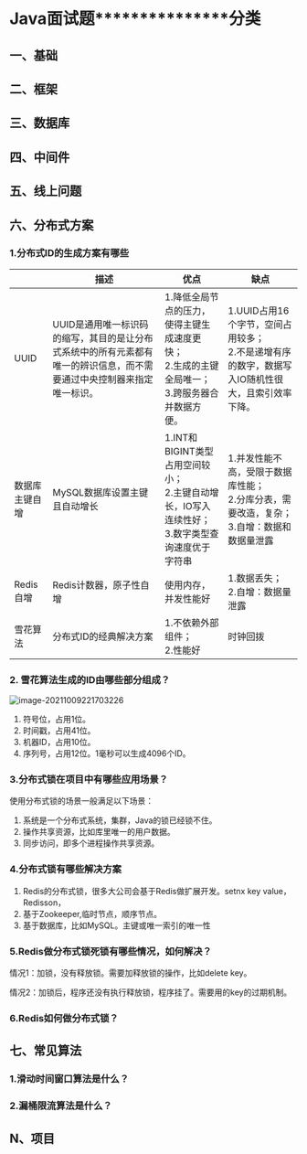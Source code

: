 # Java面试题***************分类

## 一、基础





## 二、框架



## 三、数据库





## 四、中间件



## 五、线上问题



## 六、分布式方案

### 1.分布式ID的生成方案有哪些

|                | 描述                                                         | 优点                                                         | 缺点                                                         |
| -------------- | ------------------------------------------------------------ | ------------------------------------------------------------ | ------------------------------------------------------------ |
| UUID           | UUID是通用唯一标识码的缩写，其目的是让分布式系统中的所有元素都有唯一的辨识信息，而不需要通过中央控制器来指定唯一标识。 | 1.降低全局节点的压力，使得主键生成速度更快；<br />2.生成的主键全局唯一；<br />3.跨服务器合并数据方便。 | 1.UUID占用16个字节，空间占用较多；<br />2.不是递增有序的数字，数据写入IO随机性很大，且索引效率下降。 |
| 数据库主键自增 | MySQL数据库设置主键且自动增长                                | 1.INT和BIGINT类型占用空间较小；<br />2.主键自动增长，IO写入连续性好；<br />3.数字类型查询速度优于字符串 | 1.并发性能不高，受限于数据库性能；<br />2.分库分表，需要改造，复杂；<br />3.自增：数据和数据量泄露 |
| Redis自增      | Redis计数器，原子性自增                                      | 使用内存，并发性能好                                         | 1.数据丢失；<br />2.自增：数据量泄露                         |
| 雪花算法       | 分布式ID的经典解决方案                                       | 1.不依赖外部组件；<br />2.性能好                             | 时钟回拨                                                     |

### 2. 雪花算法生成的ID由哪些部分组成？

![image-20211009221703226](Java面试题/image-20211009221703226.png)

1. 符号位，占用1位。
2. 时间戳，占用41位。
3. 机器ID，占用10位。
4. 序列号，占用12位。1毫秒可以生成4096个ID。

### 3.分布式锁在项目中有哪些应用场景？

使用分布式锁的场景一般满足以下场景：

1. 系统是一个分布式系统，集群，Java的锁已经锁不住。
2. 操作共享资源，比如库里唯一的用户数据。
3. 同步访问，即多个进程操作共享资源。

### 4.分布式锁有哪些解决方案

1. Redis的分布式锁，很多大公司会基于Redis做扩展开发。setnx key value，Redisson，
2. 基于Zookeeper,临时节点，顺序节点。
3. 基于数据库，比如MySQL。主键或唯一索引的唯一性

### 5.Redis做分布式锁死锁有哪些情况，如何解决？

情况1：加锁，没有释放锁。需要加释放锁的操作，比如delete key。

情况2：加锁后，程序还没有执行释放锁，程序挂了。需要用的key的过期机制。

### 6.Redis如何做分布式锁？



## 七、常见算法

### 1.滑动时间窗口算法是什么？

### 2.漏桶限流算法是什么？





## N、项目





